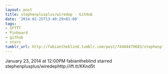 ```yaml
---
layout: post
title: stephenplusplus/wiredep · GitHub
date: '2014-01-25T13:40:29+01:00'
tags:
- IFTTT
- Pinboard
- github
- stars
tumblr_url: http://fabiantheblind.tumblr.com/post/74484479683/stephenplusplus-wiredep-github
---
```

January 23, 2014 at 12:00PM
fabiantheblind starred stephenplusplus/wiredephttp://ift.tt/KKnd5t

